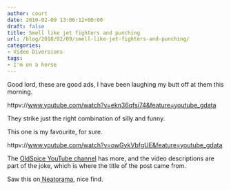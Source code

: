 ```yaml
---
author: court
date: 2010-02-09 13:06:12+00:00
draft: false
title: Smell like jet fighters and punching
url: /blog/2010/02/09/smell-like-jet-fighters-and-punching/
categories:
- Video Diversions
tags:
- I'm on a horse
---
```


Good lord, these are good ads, I have been laughing my butt off at them this morning.

httpv://www.youtube.com/watch?v=ekn36qfsi74&feature=youtube_gdata

They strike just the right combination of silly and funny.

This one is my favourite, for sure.

httpv://www.youtube.com/watch?v=owGykVbfgUE&feature=youtube_gdata

The [OldSpice YouTube channel](http://www.youtube.com/user/oldspice) has more, and the video descriptions are part of the joke, which is where the title of the post came from.

Saw this on[ Neatorama](http://www.neatorama.com/2010/02/09/old-spices-manmercials/), nice find.
